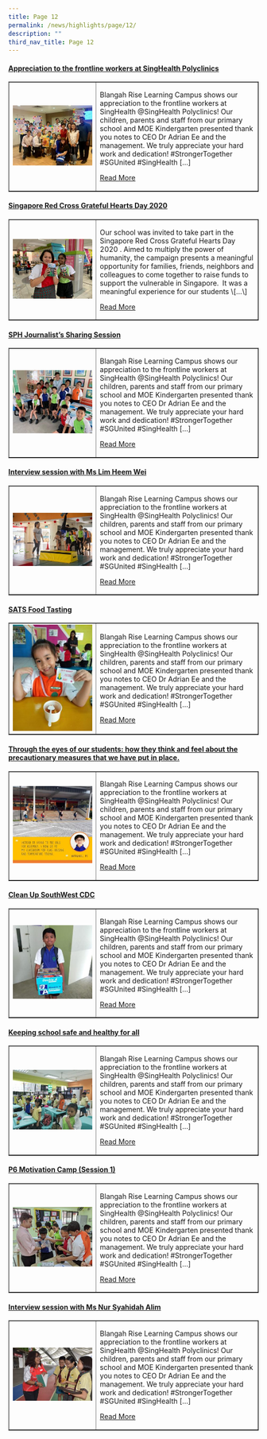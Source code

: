 ```yaml
---
title: Page 12
permalink: /news/highlights/page/12/
description: ""
third_nav_title: Page 12
---
```

<h4><strong><a href="/2020/03/11/appreciation-to-the-frontline-workers-at-singhealth-polyclinics/" rel="bookmark">Appreciation to the frontline workers at SingHealth Polyclinics</a></strong></h4>
<table style="border-collapse: collapse; width: 100%;" border="1">
<tbody>
<tr>
<td style="width: 35%;"><a href="/2020/03/11/appreciation-to-the-frontline-workers-at-singhealth-polyclinics/"><img src="/images/121.jpg"></a></td>
<td style="width: 65%;">
<p>Blangah Rise Learning Campus shows our appreciation to the frontline workers at SingHealth @SingHealth Polyclinics! Our children, parents and staff from our primary school and MOE Kindergarten presented thank you notes to CEO Dr Adrian Ee and the management. We truly appreciate your hard work and dedication! #StrongerTogether #SGUnited #SingHealth […]</p>
<p><a href="/2020/03/11/appreciation-to-the-frontline-workers-at-singhealth-polyclinics/">Read More</a></p>
</td>
</tr>
</tbody>
</table>

<h4><strong><a href="/2020/03/10/singapore-red-cross-grateful-hearts-day-2020/" rel="bookmark">Singapore Red Cross Grateful Hearts Day 2020</a></strong></h4>
<table style="border-collapse: collapse; width: 100%;" border="1">
<tbody>
<tr>
<td style="width: 35%;"><a href="/2020/03/10/singapore-red-cross-grateful-hearts-day-2020/"><img src="/images/122.jpeg"></a></td>
<td style="width: 65%;">
<p>Our school was invited to take part in the Singapore Red Cross Grateful Hearts Day 2020 . Aimed to multiply the power of humanity, the campaign presents a meaningful opportunity for families, friends, neighbors and colleagues to come together to raise funds to support the vulnerable in Singapore.  It was a meaningful experience for our students \[…\]</p>
<p><a href="/2020/03/10/singapore-red-cross-grateful-hearts-day-2020/">Read More</a></p>
</td>
</tr>
</tbody>
</table>

<h4><strong><a href="/2020/03/04/sph-journalists-sharing-session/" rel="bookmark">SPH Journalist&rsquo;s Sharing Session</a></strong></h4>
<table style="border-collapse: collapse; width: 100%;" border="1">
<tbody>
<tr>
<td style="width: 35%;"><a href="/2020/03/04/sph-journalists-sharing-session/"><img src="/images/123.jpg"></a></td>
<td style="width: 65%;">
<p>Blangah Rise Learning Campus shows our appreciation to the frontline workers at SingHealth @SingHealth Polyclinics! Our children, parents and staff from our primary school and MOE Kindergarten presented thank you notes to CEO Dr Adrian Ee and the management. We truly appreciate your hard work and dedication! #StrongerTogether #SGUnited #SingHealth […]</p>
<p><a href="/2020/03/04/sph-journalists-sharing-session/">Read More</a></p>
</td>
</tr>
</tbody>
</table>

<h4><strong><a href="/2020/03/04/interview-session-with-ms-lim-heem-wei/" rel="bookmark">Interview session with Ms Lim Heem Wei</a></strong></h4>
<table style="border-collapse: collapse; width: 100%;" border="1">
<tbody>
<tr>
<td style="width: 35%;"><a href="/2020/03/04/interview-session-with-ms-lim-heem-wei/"><img src="/images/124.jpg"></a></td>
<td style="width: 65%;">
<p>Blangah Rise Learning Campus shows our appreciation to the frontline workers at SingHealth @SingHealth Polyclinics! Our children, parents and staff from our primary school and MOE Kindergarten presented thank you notes to CEO Dr Adrian Ee and the management. We truly appreciate your hard work and dedication! #StrongerTogether #SGUnited #SingHealth […]</p>
<p><a href="/2020/03/04/interview-session-with-ms-lim-heem-wei/">Read More</a></p>
</td>
</tr>
</tbody>
</table>

<h4><strong><a href="/2020/02/26/sats-food-tasting/" rel="bookmark">SATS Food Tasting</a></strong></h4>
<table style="border-collapse: collapse; width: 100%;" border="1">
<tbody>
<tr>
<td style="width: 35%;"><a href="/2020/02/26/sats-food-tasting/"><img src="/images/125.jpg"></a></td>
<td style="width: 65%;">
<p>Blangah Rise Learning Campus shows our appreciation to the frontline workers at SingHealth @SingHealth Polyclinics! Our children, parents and staff from our primary school and MOE Kindergarten presented thank you notes to CEO Dr Adrian Ee and the management. We truly appreciate your hard work and dedication! #StrongerTogether #SGUnited #SingHealth […]</p>
<p><a href="/2020/02/26/sats-food-tasting/">Read More</a></p>
</td>
</tr>
</tbody>
</table>

<h4><strong><a href="/2020/02/26/through-the-eyes-of-our-students/">Through the eyes of our students: how they think and feel about the precautionary measures that we have put in place.</a></strong></h4>
<table style="border-collapse: collapse; width: 100%;" border="1">
<tbody>
<tr>
<td style="width: 35%;"><a href="/2020/02/26/through-the-eyes-of-our-students/"><img src="/images/126.jpg"></a></td>
<td style="width: 65%;">
<p>Blangah Rise Learning Campus shows our appreciation to the frontline workers at SingHealth @SingHealth Polyclinics! Our children, parents and staff from our primary school and MOE Kindergarten presented thank you notes to CEO Dr Adrian Ee and the management. We truly appreciate your hard work and dedication! #StrongerTogether #SGUnited #SingHealth […]</p>
<p><a href="/2020/02/26/through-the-eyes-of-our-students/">Read More</a></p>
</td>
</tr>
</tbody>
</table>

<h4><strong><a href="/2020/02/17/clean-up-southwest/">Clean Up SouthWest CDC</a></strong></h4>
<table style="border-collapse: collapse; width: 100%;" border="1">
<tbody>
<tr>
<td style="width: 35%;"><a href="/2020/02/17/clean-up-southwest/"><img src="/images/127.jpg"></a></td>
<td style="width: 65%;">
<p>Blangah Rise Learning Campus shows our appreciation to the frontline workers at SingHealth @SingHealth Polyclinics! Our children, parents and staff from our primary school and MOE Kindergarten presented thank you notes to CEO Dr Adrian Ee and the management. We truly appreciate your hard work and dedication! #StrongerTogether #SGUnited #SingHealth […]</p>
<p><a href="/2020/02/17/clean-up-southwest/">Read More</a></p>
</td>
</tr>
</tbody>
</table>

<h4><strong><a href="/2020/02/13/keeping-school-safe-and-healthy-for-all/">Keeping school safe and healthy for all</a></strong></h4>
<table style="border-collapse: collapse; width: 100%;" border="1">
<tbody>
<tr>
<td style="width: 35%;"><a href="/2020/02/13/keeping-school-safe-and-healthy-for-all/"><img src="/images/128.jpg"></a></td>
<td style="width: 65%;">
<p>Blangah Rise Learning Campus shows our appreciation to the frontline workers at SingHealth @SingHealth Polyclinics! Our children, parents and staff from our primary school and MOE Kindergarten presented thank you notes to CEO Dr Adrian Ee and the management. We truly appreciate your hard work and dedication! #StrongerTogether #SGUnited #SingHealth […]</p>
<p><a href="/2020/02/13/keeping-school-safe-and-healthy-for-all/">Read More</a></p>
</td>
</tr>
</tbody>
</table>

<h4><strong><a href="/2020/02/04/p6-motivation-camp-session-1/">P6 Motivation Camp (Session 1)</a></strong></h4>
<table style="border-collapse: collapse; width: 100%;" border="1">
<tbody>
<tr>
<td style="width: 35%;"><a href="/2020/02/04/p6-motivation-camp-session-1/"><img src="/images/129.jpg"></a></td>
<td style="width: 65%;">
<p>Blangah Rise Learning Campus shows our appreciation to the frontline workers at SingHealth @SingHealth Polyclinics! Our children, parents and staff from our primary school and MOE Kindergarten presented thank you notes to CEO Dr Adrian Ee and the management. We truly appreciate your hard work and dedication! #StrongerTogether #SGUnited #SingHealth […]</p>
<p><a href="/2020/02/04/p6-motivation-camp-session-1/">Read More</a></p>
</td>
</tr>
</tbody>
</table>

<h4><strong><a href="/2020/01/22/interview-session-with-ms-nur-syahidah-alim/" rel="bookmark">Interview session with Ms Nur Syahidah Alim</a></strong></h4>
<table style="border-collapse: collapse; width: 100%;" border="1">
<tbody>
<tr>
<td style="width: 35%;"><a href="/2020/01/22/interview-session-with-ms-nur-syahidah-alim/"><img src="/images/1210.jpg"></a></td>
<td style="width: 65%;">
<p>Blangah Rise Learning Campus shows our appreciation to the frontline workers at SingHealth @SingHealth Polyclinics! Our children, parents and staff from our primary school and MOE Kindergarten presented thank you notes to CEO Dr Adrian Ee and the management. We truly appreciate your hard work and dedication! #StrongerTogether #SGUnited #SingHealth […]</p>
<p><a href="/2020/01/22/interview-session-with-ms-nur-syahidah-alim/">Read More</a></p>
</td>
</tr>
</tbody>
</table>